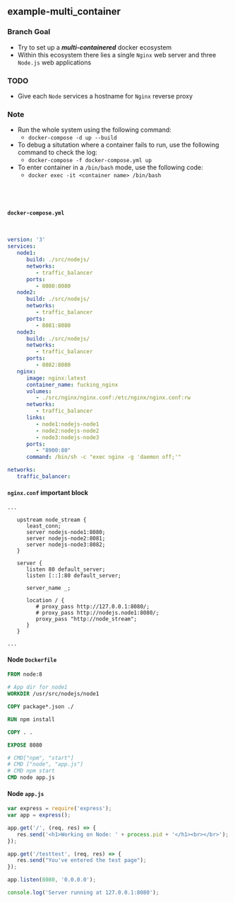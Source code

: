 ## example-multi_container

### Branch Goal
- Try to set up a ***multi-containered*** docker ecosystem
- Within this ecosystem there lies a single `Nginx` web server and three `Node.js` web applications

### TODO
- Give each `Node` services a hostname for `Nginx` reverse proxy


### Note
- Run the whole system using the following command:
   - `docker-compose -d up --build`
- To debug a situtation where a container fails to run, use the following command to check the log:
   - `docker-compose -f docker-compose.yml up`
- To enter container in a `/bin/bash` mode, use the following code:
   - `docker exec -it <container name> /bin/bash`
<br></br>
<br></br>

#### `docker-compose.yml`
```yml


version: '3'
services:
   node1:
      build: ./src/nodejs/
      networks:
         - traffic_balancer
      ports:
         - 8080:8080
   node2:
      build: ./src/nodejs/
      networks: 
         - traffic_balancer
      ports:
         - 8081:8080
   node3:
      build: ./src/nodejs/
      networks:
         - traffic_balancer
      ports:
         - 8082:8080
   nginx:
      image: nginx:latest
      container_name: fucking_nginx
      volumes:
         - ./src/nginx/nginx.conf:/etc/nginx/nginx.conf:rw
      networks:
         - traffic_balancer
      links:
         - node1:nodejs-node1
         - node2:nodejs-node2
         - node3:nodejs-node3
      ports:
         - "8900:80"
      command: /bin/sh -c "exec nginx -g 'daemon off;'"

networks:
   traffic_balancer:
```

#### `nginx.conf` important block
```nginx
...

   upstream node_stream {
      least_conn;
      server nodejs-node1:8080;
      server nodejs-node2:8081;
      server nodejs-node3:8082;
   }   
   
   server {
      listen 80 default_server;
      listen [::]:80 default_server;

      server_name _;

      location / { 
         # proxy_pass http://127.0.0.1:8080/;
         # proxy_pass http://nodejs.node1:8080/;
         proxy_pass "http://node_stream";
      }   
   }

...
```

#### Node `Dockerfile`
```Dockerfile
FROM node:8

# App dir for node1
WORKDIR /usr/src/nodejs/node1

COPY package*.json ./

RUN npm install

COPY . .

EXPOSE 8080

# CMD["npm", "start"]
# CMD ["node", "app.js"]
# CMD npm start
CMD node app.js
```

#### Node `app.js`
```js
var express = require('express');
var app = express();

app.get('/', (req, res) => {
   res.send('<h1>Working on Node: ' + process.pid + '</h1><br></br>');
});

app.get('/testtest', (req, res) => {
   res.send("You've entered the test page");
});

app.listen(8080, '0.0.0.0');

console.log('Server running at 127.0.0.1:8080');
```

